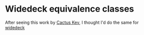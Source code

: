 # Widedeck equivalence classes

After seeing this work by [Cactus Kev](http://www.suffe.cool/poker/7462.html), I thought I'd do the same for [widedeck](https://www.widedeck.poker/how-to-play)